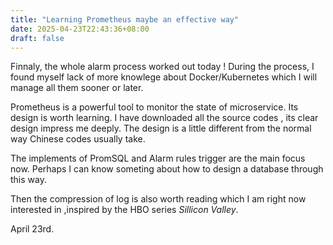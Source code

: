 ```yaml
---
title: "Learning Prometheus maybe an effective way"
date: 2025-04-23T22:43:36+08:00
draft: false
---
```


Finnaly, the whole alarm process worked out today ! During the process, I found myself lack of more knowlege about Docker/Kubernetes which I will manage all them sooner or later. 

Prometheus is a powerful tool to monitor the state of microservice. Its design is worth learning. I have downloaded all the source codes , its clear design impress me deeply. The design is a little different from the normal way Chinese codes usually take. 

The implements of PromSQL and Alarm rules trigger are the main focus now. Perhaps I can know someting about how to design a database through this way.

Then the compression of log is also worth reading which I am right now interested in ,inspired by the HBO series *Sillicon Valley*.

April 23rd.
